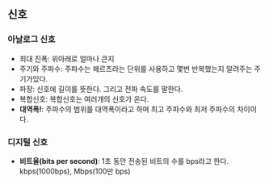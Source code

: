 ## 신호

### 아날로그 신호

- 최대 진폭: 위아래로 얼마나 큰지
- 주기와 주파수: 주파수는 헤르츠라는 단위를 사용하고 몇번 반복했는지 알려주는 주기가있다.
- 파장: 신호에 길이를 뜻한다. 그리고 전파 속도를 말한다.
- 복합신호: 복합신호는 여러개의 신호가 온다.
- **대역폭!**: 주파수의 범위를 대역폭이라고 하며 최고 주파수와 최저 주파수의 차이이다.

### 디지털 신호

- **비트율(bits per second)**: 1초 동안 전송된 비트의 수를  bps라고 한다. kbps(1000bps), Mbps(100만 bps)